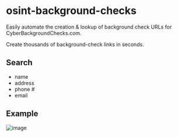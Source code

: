 # osint-background-checks
Easily automate the creation & lookup of background check URLs for CyberBackgroundChecks.com.

Create thousands of background-check links in seconds.

## Search
  - name
  - address
  - phone #
  - email

## Example
![image](https://github.com/qqalex/osint-background-checks/assets/86507185/eb629128-1448-4672-a9e4-e6a9832f8d98)
